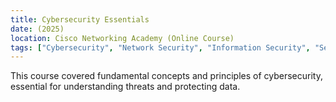 ```yaml
---
title: Cybersecurity Essentials
date: (2025)
location: Cisco Networking Academy (Online Course)
tags: ["Cybersecurity", "Network Security", "Information Security", "Security Fundamentals"]
---
```


<p class="text-center bg-black text-white p-4 text-center">This course covered fundamental concepts and principles of cybersecurity, essential for understanding threats and protecting data.</p>